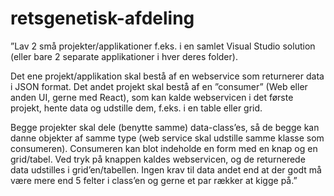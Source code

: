 # retsgenetisk-afdeling

”Lav 2 små projekter/applikationer f.eks. i en samlet Visual Studio solution (eller bare 2 separate applikationer i hver deres folder).

Det ene projekt/applikation skal bestå af en webservice som returnerer data i JSON format.
Det andet projekt skal bestå af en ”consumer” (Web eller anden UI, gerne med React), som kan kalde webservicen i det første projekt, hente data og udstille dem, f.eks. i en table eller grid.

Begge projekter skal dele (benytte samme) data-class’es, så de begge kan danne objekter af samme type (web service skal udstille samme klasse som consumeren). Consumeren kan blot indeholde en form med en knap og en grid/tabel. Ved tryk på knappen kaldes webservicen, og de returnerede data udstilles i grid’en/tabellen.
Ingen krav til data andet end at der godt må være mere end 5 felter i class’en og gerne et par rækker at kigge på.”
